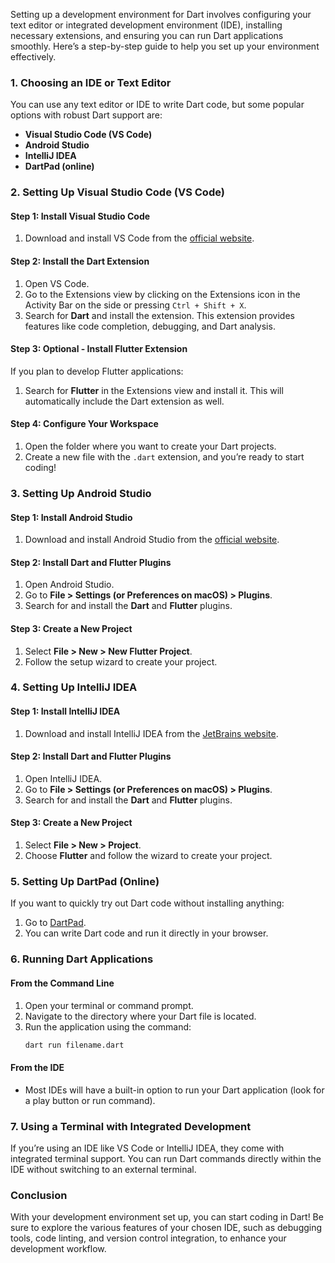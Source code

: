 Setting up a development environment for Dart involves configuring your text editor or integrated development environment (IDE), installing necessary extensions, and ensuring you can run Dart applications smoothly. Here’s a step-by-step guide to help you set up your environment effectively.

### 1. **Choosing an IDE or Text Editor**

You can use any text editor or IDE to write Dart code, but some popular options with robust Dart support are:

- **Visual Studio Code (VS Code)**
- **Android Studio**
- **IntelliJ IDEA**
- **DartPad (online)**

### 2. **Setting Up Visual Studio Code (VS Code)**

#### Step 1: Install Visual Studio Code
1. Download and install VS Code from the [official website](https://code.visualstudio.com/).

#### Step 2: Install the Dart Extension
1. Open VS Code.
2. Go to the Extensions view by clicking on the Extensions icon in the Activity Bar on the side or pressing `Ctrl + Shift + X`.
3. Search for **Dart** and install the extension. This extension provides features like code completion, debugging, and Dart analysis.

#### Step 3: Optional - Install Flutter Extension
If you plan to develop Flutter applications:
1. Search for **Flutter** in the Extensions view and install it. This will automatically include the Dart extension as well.

#### Step 4: Configure Your Workspace
1. Open the folder where you want to create your Dart projects.
2. Create a new file with the `.dart` extension, and you’re ready to start coding!

### 3. **Setting Up Android Studio**

#### Step 1: Install Android Studio
1. Download and install Android Studio from the [official website](https://developer.android.com/studio).

#### Step 2: Install Dart and Flutter Plugins
1. Open Android Studio.
2. Go to **File > Settings (or Preferences on macOS) > Plugins**.
3. Search for and install the **Dart** and **Flutter** plugins.

#### Step 3: Create a New Project
1. Select **File > New > New Flutter Project**.
2. Follow the setup wizard to create your project.

### 4. **Setting Up IntelliJ IDEA**

#### Step 1: Install IntelliJ IDEA
1. Download and install IntelliJ IDEA from the [JetBrains website](https://www.jetbrains.com/idea/).

#### Step 2: Install Dart and Flutter Plugins
1. Open IntelliJ IDEA.
2. Go to **File > Settings (or Preferences on macOS) > Plugins**.
3. Search for and install the **Dart** and **Flutter** plugins.

#### Step 3: Create a New Project
1. Select **File > New > Project**.
2. Choose **Flutter** and follow the wizard to create your project.

### 5. **Setting Up DartPad (Online)**

If you want to quickly try out Dart code without installing anything:
1. Go to [DartPad](https://dartpad.dev/).
2. You can write Dart code and run it directly in your browser.

### 6. **Running Dart Applications**

#### From the Command Line
1. Open your terminal or command prompt.
2. Navigate to the directory where your Dart file is located.
3. Run the application using the command:
   ```bash
   dart run filename.dart
   ```

#### From the IDE
- Most IDEs will have a built-in option to run your Dart application (look for a play button or run command).

### 7. **Using a Terminal with Integrated Development**

If you’re using an IDE like VS Code or IntelliJ IDEA, they come with integrated terminal support. You can run Dart commands directly within the IDE without switching to an external terminal.

### Conclusion

With your development environment set up, you can start coding in Dart! Be sure to explore the various features of your chosen IDE, such as debugging tools, code linting, and version control integration, to enhance your development workflow.
